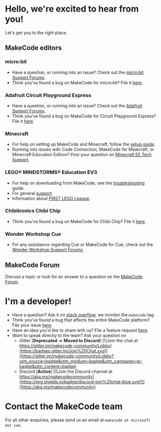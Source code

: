 # Hello, we're excited to hear from you!

Let's get you to the right place.

## MakeCode editors

### micro:bit

- Have a question, or running into an issue? Check out the [micro:bit Support Forums](https://support.microbit.org/).
- Think you've found a bug on MakeCode for micro:bit? File it [here](https://github.com/microsoft/pxt-microbit/issues/new?labels=bug).

### Adafruit Circuit Playground Express
- Have a question, or running into an issue? Check out the [Adafruit Support Forums](https://www.adafruit.com/support).
- Think you've found a bug on MakeCode for Circuit Playground Express? File it [here](https://github.com/microsoft/pxt-adafruit/issues/new?labels=bug).

### Minecraft

- For help on setting up MakeCode and Minecraft, follow the [setup guide](https://minecraft.makecode.com/setup).
- Running into issues with Code Connection, MakeCode for Minecraft, or Minecraft Education Edition? Post your question on [Minecraft EE Tech Support](https://education.minecraft.net/technical-support).

### LEGO® MINDSTORMS® Education EV3

- For help on downloading from MakeCode, see the [troubleshooting](https://makecode.mindstorms.com/troubleshoot) guide.
- For general [support]( https://www.lego.com/service/).
- Information about [FIRST LEGO League](https://makecode.mindstorms.com/fll).

### Chibitronics Chibi Chip

- Think you've found a bug on MakeCode for Chibi Chip? File it [here](https://github.com/microsoft/pxt-chibitronics/issues/new?labels=bug).

### Wonder Workshop Cue

- For any assistance regarding Cue or MakeCode for Cue, check out the [Wonder Workshop Support Forums](https://help.makewonder.com/).

## MakeCode Forum

Discuss a topic or look for an answer to a question on the [MakeCode Forum](https://forum.makecode.com).


# I'm a developer!

- Have a question? Ask it on [stack overflow](https://stackoverflow.com/), we monitor the ``makecode`` tag.
- Think you've found a bug that affects the entire MakeCode platform? File your issue [here](https://github.com/microsoft/pxt/issues/new?labels=bug).
- Have an idea you'd like to share with us? File a feature request [here](https://github.com/microsoft/pxt/issues/new?labels=enhancement).
- Want to speak directly to the team? Ask your question on
    - Gitter [**Deprecated** => **Moved to Discord**] [![Join the chat at https://gitter.im/makecode-community/Lobby](https://badges.gitter.im/Join%20Chat.svg)](https://gitter.im/makecode-community/Lobby?utm_source=badge&utm_medium=badge&utm_campaign=pr-badge&utm_content=badge)
    - Discord [**Active**] [![Join the Discord channel at https://aka.ms/makecodecommunity](https://img.shields.io/badge/discord-join%20chat-blue.svg?)](https://aka.ms/makecodecommunity)

# Contact the MakeCode team

For all other enquiries, please send us an email at ``makecode at microsoft dot com``.
